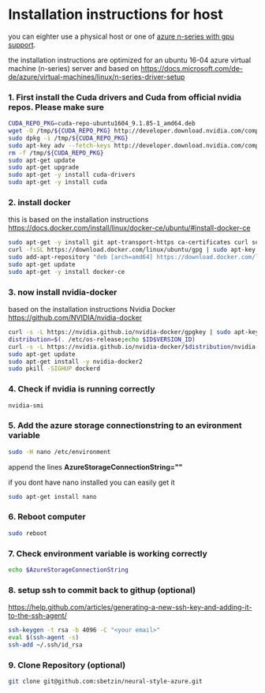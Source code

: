 # Installation instructions for host
you can eighter use a physical host or one of [azure n-series with gpu support](https://docs.microsoft.com/en-us/azure/virtual-machines/windows/sizes-gpu).

the installation instructions are optimized for an ubuntu 16-04 azure virtual machine (n-series) server and based on 
https://docs.microsoft.com/de-de/azure/virtual-machines/linux/n-series-driver-setup

### 1. First install the Cuda drivers and Cuda from official nvidia repos. Please make sure 
```bash
CUDA_REPO_PKG=cuda-repo-ubuntu1604_9.1.85-1_amd64.deb
wget -O /tmp/${CUDA_REPO_PKG} http://developer.download.nvidia.com/compute/cuda/repos/ubuntu1604/x86_64/${CUDA_REPO_PKG} 
sudo dpkg -i /tmp/${CUDA_REPO_PKG}
sudo apt-key adv --fetch-keys http://developer.download.nvidia.com/compute/cuda/repos/ubuntu1604/x86_64/7fa2af80.pub
rm -f /tmp/${CUDA_REPO_PKG}
sudo apt-get update
sudo apt-get upgrade
sudo apt-get -y install cuda-drivers
sudo apt-get -y install cuda
```
### 2. install docker 
this is based on the installation instructions
https://docs.docker.com/install/linux/docker-ce/ubuntu/#install-docker-ce
```bash
sudo apt-get -y install git apt-transport-https ca-certificates curl software-properties-common
curl -fsSL https://download.docker.com/linux/ubuntu/gpg | sudo apt-key add -
sudo add-apt-repository "deb [arch=amd64] https://download.docker.com/linux/ubuntu $(lsb_release -cs) stable"
sudo apt-get update
sudo apt-get -y install docker-ce
```

### 3. now install nvidia-docker 
based on the installation instructions
Nvidia Docker https://github.com/NVIDIA/nvidia-docker
```bash
curl -s -L https://nvidia.github.io/nvidia-docker/gpgkey | sudo apt-key add -
distribution=$(. /etc/os-release;echo $ID$VERSION_ID)
curl -s -L https://nvidia.github.io/nvidia-docker/$distribution/nvidia-docker.list | sudo tee /etc/apt/sources.list.d/nvidia-docker.list
sudo apt-get update
sudo apt-get install -y nvidia-docker2
sudo pkill -SIGHUP dockerd
```
### 4. Check if nvidia is running correctly
```bash
nvidia-smi
```

### 5. Add the azure storage connectionstring to an evironment variable
```bash
sudo -H nano /etc/environment
```
append the lines
**AzureStorageConnectionString="<yourstorageconnection>"**

if you dont have nano installed you can easily get it
```bash
sudo apt-get install nano
```
### 6. Reboot computer
```bash
sudo reboot
```
### 7. Check environment variable is working correctly
```bash
echo $AzureStorageConnectionString
```
### 8. setup ssh to commit back to githup (optional)
https://help.github.com/articles/generating-a-new-ssh-key-and-adding-it-to-the-ssh-agent/
```bash
ssh-keygen -t rsa -b 4096 -C "<your email>"
eval $(ssh-agent -s)
ssh-add ~/.ssh/id_rsa
```
### 9. Clone Repository (optional)
```bash
git clone git@github.com:sbetzin/neural-style-azure.git
```
